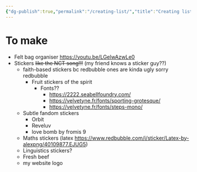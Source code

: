 ```yaml
---
{"dg-publish":true,"permalink":"/creating-list/","title":"Creating list","tags":["arts","needs-update"],"created":"2022-07-13T18:26:13+10:00","updated":"2022-07-13T18:26:13+10:00"}
---
```



# To make

- Felt bag organiser https://youtu.be/LGelwAzwLe0
- Stickers ~~like the NCT song!!!~~ (my friend knows a sticker guy??)
    - faith-based stickers bc redbubble ones are kinda ugly sorry redbubble
        - Fruit stickers of the spirit
            - Fonts??
                - https://2222.seabellfoundry.com/
                - https://velvetyne.fr/fonts/sporting-grotesque/
                - https://velvetyne.fr/fonts/steps-mono/
    - Subtle fandom stickers
        - Orbit
        - Reveluv
        - love bomb by fromis 9
    - Maths stickers (latex https://www.redbubble.com/i/sticker/Latex-by-alexpng/40109877.EJUG5)
    - Linguistics stickers?
    - Fresh beef
    - my website logo
